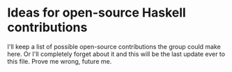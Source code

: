 # Ideas for open-source Haskell contributions

I'll keep a list of possible open-source contributions the group could make here. Or I'll completely forget about it and this will be the last update ever to this file. Prove me wrong, future me.
